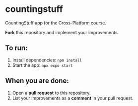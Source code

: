 # countingstuff
CountingStuff app for the Cross-Platform course.

**Fork** this repository and implement your improvements.

## To run:
1) Install dependencies: ```npm install```
2) Start the app: ```npx expo start```

## When you are done:
1) Open a **pull request** to this repository.
2) List your improvements as a **comment** in your pull request.

